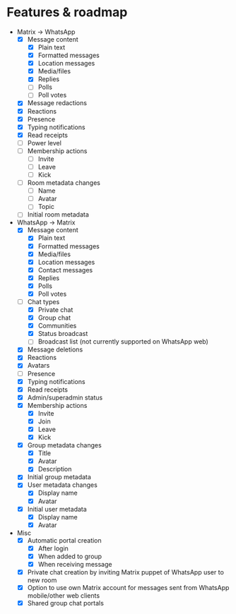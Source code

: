# Features & roadmap
* Matrix → WhatsApp
  * [x] Message content
    * [x] Plain text
    * [x] Formatted messages
    * [x] Location messages
    * [x] Media/files
    * [x] Replies
    * [ ] Polls
    * [ ] Poll votes
  * [x] Message redactions
  * [x] Reactions
  * [x] Presence
  * [x] Typing notifications
  * [x] Read receipts
  * [ ] Power level
  * [ ] Membership actions
    * [ ] Invite
    * [ ] Leave
    * [ ] Kick
  * [ ] Room metadata changes
    * [ ] Name
    * [ ] Avatar
    * [ ] Topic
  * [ ] Initial room metadata
* WhatsApp → Matrix
  * [x] Message content
    * [x] Plain text
    * [x] Formatted messages
    * [x] Media/files
    * [x] Location messages
    * [x] Contact messages
    * [x] Replies
    * [x] Polls
    * [x] Poll votes
  * [ ] Chat types
    * [x] Private chat
    * [x] Group chat
    * [x] Communities
    * [x] Status broadcast
    * [ ] Broadcast list (not currently supported on WhatsApp web)
  * [x] Message deletions
  * [x] Reactions
  * [x] Avatars
  * [ ] Presence
  * [x] Typing notifications
  * [x] Read receipts
  * [x] Admin/superadmin status
  * [x] Membership actions
    * [x] Invite
    * [x] Join
    * [x] Leave
    * [x] Kick
  * [x] Group metadata changes
    * [x] Title
    * [x] Avatar
    * [x] Description
  * [x] Initial group metadata
  * [x] User metadata changes
    * [x] Display name
    * [x] Avatar
  * [x] Initial user metadata
    * [x] Display name
    * [x] Avatar
* Misc
  * [x] Automatic portal creation
    * [x] After login
    * [x] When added to group
    * [x] When receiving message
  * [x] Private chat creation by inviting Matrix puppet of WhatsApp user to new room
  * [x] Option to use own Matrix account for messages sent from WhatsApp mobile/other web clients
  * [x] Shared group chat portals
